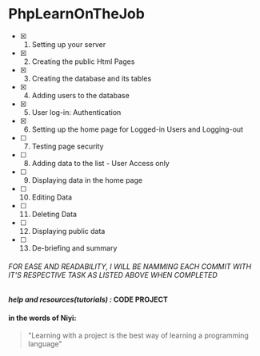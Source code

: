 # PhpLearnOnTheJob


  - [x]  1. Setting up your server
  - [x] 2. Creating the public Html Pages
  - [x] 3. Creating the database and its tables
  - [x] 4. Adding users to the database
  - [x] 5. User log-in: Authentication
  - [x] 6. Setting up the home page for Logged-in Users and Logging-out
  - [ ] 7. Testing page security
  - [ ] 8. Adding data to the list - User Access only
  - [ ] 9. Displaying data in the home page
  - [ ] 10. Editing Data
  - [ ] 11. Deleting Data
  - [ ] 12. Displaying public data
  - [ ] 13. De-briefing and summary

###### FOR EASE AND READABILITY, I WILL BE NAMMING EACH COMMIT WITH IT'S RESPECTIVE TASK AS LISTED ABOVE WHEN COMPLETED

 #### **_help and resources(tutorials) :_ CODE PROJECT**

 #### in the words of Niyi:
 > "Learning with a project is the best way of learning a programming language"